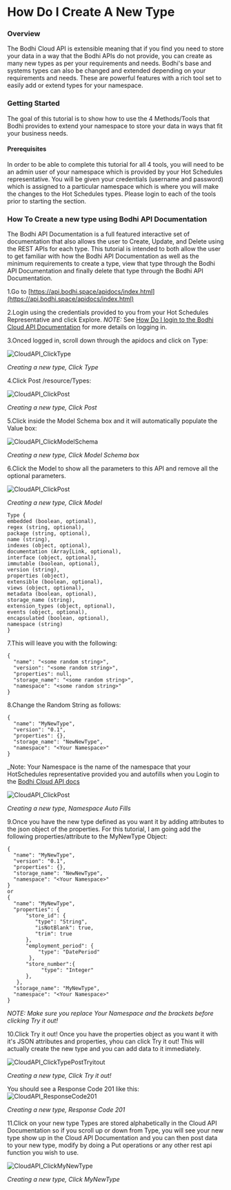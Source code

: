 How Do I Create A New Type 
========
### Overview 
The Bodhi Cloud API is extensible meaning that if you find you need to store your data in a way that the Bodhi APIs do not provide, you can create as many new types as per your requirements and needs.  Bodhi's base and systems types can also be changed and extended depending on your requirements and needs.  These are powerful features with a rich tool set to easily add or extend types for your namespace.  


### Getting Started
The goal of this tutorial is to show how to use the 4 Methods/Tools that Bodhi provides to extend your namespace to store your data in ways that fit your business needs.  

#### Prerequisites
In order to be able to complete this tutorial for all 4 tools, you will need to be an admin user of your namespace which is provided by your Hot Schedules representative.  You  will be given your credentials (username and password) which is assigned to a particular namespace which is where you will make the changes to the Hot Schedules types.  Please login to each of the tools prior to starting the section.


### How To Create a new type using Bodhi API Documentation
The Bodhi API Documentation is a full featured interactive set of documentation that also allows the user to Create, Update, and Delete using the REST APIs for each type.  This tutorial is intended to both allow the user to get familiar with how the Bodhi API Documentation as well as the minimum requirements to create a type, view that type through the Bodhi API Documentation and finally delete that type through the Bodhi API Documentation.  

1.Go to [https://api.bodhi.space/apidocs/index.html](https://api.bodhi.space/apidocs/index.html)

2.Login using the credentials provided to you from your Hot Schedules Representative and click Explore.  *NOTE:* See [How Do I login to the Bodhi Cloud API Documentation](http://docs.bodhi.space/#bodhi-cloud-api-tutorials) for more details on logging in.

3.Onced logged in, scroll down through the apidocs and click on Type: 

![CloudAPI_ClickType](/images/CloudAPI_ClickType.png?raw=true "")

_Creating a new type, Click Type_

4.Click Post /resource/Types:

![CloudAPI_ClickPost](/images/CloudAPI_ClickPost.png?raw=true "") 

_Creating a new type, Click Post_

5.Click inside the Model Schema box and it will automatically populate the Value box:

![CloudAPI_ClickModelSchema](/images/CloudAPI_ClickModelSchema.png?raw=true "")

_Creating a new type, Click Model Schema box_


6.Click the Model to show all the parameters to this API and remove all the optional parameters.  

![CloudAPI_ClickPost](/images/CloudAPI_ClickModel.png?raw=true "")

_Creating a new type, Click Model_

```
Type {
embedded (boolean, optional),
regex (string, optional),
package (string, optional),
name (string),
indexes (object, optional),
documentation (Array[Link, optional),
interface (object, optional),
immutable (boolean, optional),
version (string),
properties (object),
extensible (boolean, optional),
views (object, optional),
metadata (boolean, optional),
storage_name (string),
extension_types (object, optional),
events (object, optional),
encapsulated (boolean, optional),
namespace (string)
}
```

7.This will leave you with the following:

```
{
  "name": "<some random string>",
  "version": "<some random string>",
  "properties": null,
  "storage_name": "<some random string>",
  "namespace": "<some random string>"
}
```
8.Change the Random String as follows:

```
{
  "name": "MyNewType",
  "version": "0.1",
  "properties": {},
  "storage_name": "NewNewType",
  "namespace": "<Your Namespace>"
}
```
_Note: Your Namespace is the name of the namespace that your HotSchedules representative provided you and autofills when you Login to the [Bodhi Cloud API docs](https://api.bodhi.space/apidocs/index.html)

![CloudAPI_ClickPost](/images/CloudAPI_NamespaceAutofills.png?raw=true "")

_Creating a new type, Namespace Auto Fills_

9.Once you have the new type defined as you want it by adding attributes to the json object of the properties.  For this tutorial, I am going add the following properties/attribute to the MyNewType Object:


```
{
  "name": "MyNewType",
  "version": "0.1",
  "properties": {},
  "storage_name": "NewNewType",
  "namespace": "<Your Namespace>"
}
or 
{
  "name": "MyNewType",
  "properties": {
      "store_id": {
         "type": "String",
         "isNotBlank": true,
         "trim": true
      },
      "employment_period": {
          "type": "DatePeriod"
       },
      "store_number":{
           "type": "Integer"
      },
   },
  "storage_name": "MyNewType",
  "namespace": "<Your Namespace>"
}
```
_NOTE: Make sure you replace Your Namespace and the brackets before clicking Try it out!_

10.Click Try it out!
Once you have the properties object as you want it with it's JSON attributes and properties, yhou can click Try it out!  This will actually create the new type and you can add data to it immediately.

![CloudAPI_ClickTypePostTryitout](/images/CloudAPI_ClickTypePostTryitout.png?raw=true "")

_Creating a new type, Click Try it out!_

You should see a Response Code 201 like this:
![CloudAPI_ResponseCode201](/images/CloudAPI_ResponseCode201.png?raw=true "")

_Creating a new type, Response Code 201_

11.Click on your new type
Types are stored alphabetically in the Cloud API Documentation so if you scroll up or down from Type, you will see your new type show up in the Cloud API Documentation and you can then post data to your new type, modify by doing a Put operations or any other rest api function you wish to use.

![CloudAPI_ClickMyNewType](/images/CloudAPI_ClickMyNewType.png?raw=true "")

_Creating a new type, Click MyNewType_

